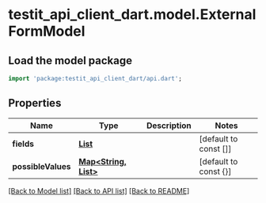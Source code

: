 # testit_api_client_dart.model.ExternalFormModel

## Load the model package
```dart
import 'package:testit_api_client_dart/api.dart';
```

## Properties
Name | Type | Description | Notes
------------ | ------------- | ------------- | -------------
**fields** | [**List<ExternalFormFieldModel>**](ExternalFormFieldModel.md) |  | [default to const []]
**possibleValues** | [**Map<String, List<ExternalFormAllowedValueModel>>**](List.md) |  | [default to const {}]

[[Back to Model list]](../README.md#documentation-for-models) [[Back to API list]](../README.md#documentation-for-api-endpoints) [[Back to README]](../README.md)



